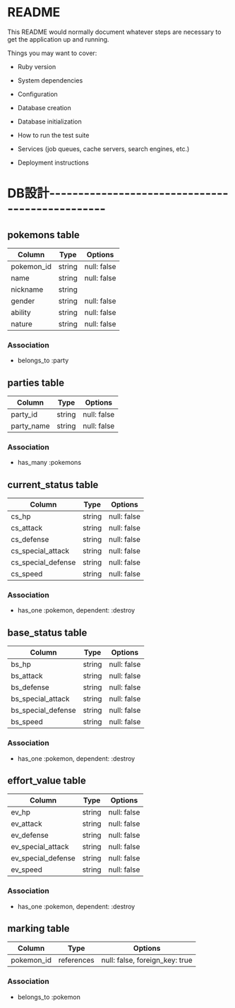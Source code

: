 # README

This README would normally document whatever steps are necessary to get the
application up and running.

Things you may want to cover:

* Ruby version

* System dependencies

* Configuration

* Database creation

* Database initialization

* How to run the test suite

* Services (job queues, cache servers, search engines, etc.)

* Deployment instructions

# DB設計------------------------------------------------

## pokemons table
|Column     |Type      |Options    |
|-----------|----------|-----------|
|pokemon_id |string    |null: false|
|name       |string    |null: false|
|nickname   |string    |           |
|gender     |string    |null: false|
|ability    |string    |null: false|
|nature     |string    |null: false|

### Association
- belongs_to :party


## parties table
|Column     |Type      |Options    |
|-----------|----------|-----------|
|party_id   |string    |null: false|
|party_name |string    |null: false|

### Association
- has_many :pokemons


## current_status table
|Column             |Type      |Options    |
|-------------------|----------|-----------|
|cs_hp              |string    |null: false|
|cs_attack          |string    |null: false|
|cs_defense         |string    |null: false|
|cs_special_attack  |string    |null: false|
|cs_special_defense |string    |null: false|
|cs_speed           |string    |null: false|

### Association
- has_one :pokemon, dependent: :destroy


## base_status table
|Column             |Type      |Options    |
|-------------------|----------|-----------|
|bs_hp              |string    |null: false|
|bs_attack          |string    |null: false|
|bs_defense         |string    |null: false|
|bs_special_attack  |string    |null: false|
|bs_special_defense |string    |null: false|
|bs_speed           |string    |null: false|

### Association
- has_one :pokemon, dependent: :destroy


## effort_value table
|Column             |Type      |Options    |
|-------------------|----------|-----------|
|ev_hp              |string    |null: false|
|ev_attack          |string    |null: false|
|ev_defense         |string    |null: false|
|ev_special_attack  |string    |null: false|
|ev_special_defense |string    |null: false|
|ev_speed           |string    |null: false|

### Association
- has_one :pokemon, dependent: :destroy


## marking table
|Column     |Type       |Options    |
|-----------|-----------|-----------|
|pokemon_id |references |null: false, foreign_key: true|

### Association
- belongs_to :pokemon